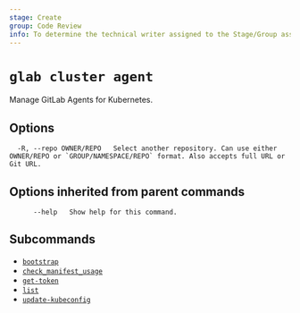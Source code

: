 ```yaml
---
stage: Create
group: Code Review
info: To determine the technical writer assigned to the Stage/Group associated with this page, see https://about.gitlab.com/handbook/product/ux/technical-writing/#assignments
---
```


<!--
This documentation is auto generated by a script.
Please do not edit this file directly. Run `make gen-docs` instead.
-->

# `glab cluster agent`

Manage GitLab Agents for Kubernetes.

## Options

```plaintext
  -R, --repo OWNER/REPO   Select another repository. Can use either OWNER/REPO or `GROUP/NAMESPACE/REPO` format. Also accepts full URL or Git URL.
```

## Options inherited from parent commands

```plaintext
      --help   Show help for this command.
```

## Subcommands

- [`bootstrap`](bootstrap.md)
- [`check_manifest_usage`](check_manifest_usage.md)
- [`get-token`](get-token.md)
- [`list`](list.md)
- [`update-kubeconfig`](update-kubeconfig.md)
